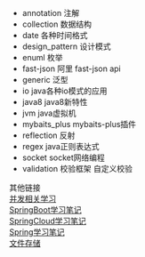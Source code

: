 * annotation     注解
* collection     数据结构
* date           各种时间格式
* design_pattern 设计模式
* enuml          枚举
* fast-json      阿里 fast-json api
* generic        泛型
* io             java各种io模式的应用
* java8          java8新特性
* jvm            java虚拟机
* mybaits_plus   mybaits-plus插件
* reflection     反射
* regex          java正则表达式
* socket         socket网络编程
* validation     校验框架 自定义校验


其他链接    
[并发相关学习](https://github.com/zrrd/currentroad)  
[SpringBoot学习笔记](https://github.com/zrrd/SpringBoot)  
[SpringCloud学习笔记](https://github.com/zrrd/SpringCloud)  
[Spring学习笔记](https://github.com/zrrd/Spring)  
[文件存储](https://github.com/zrrd/storage)